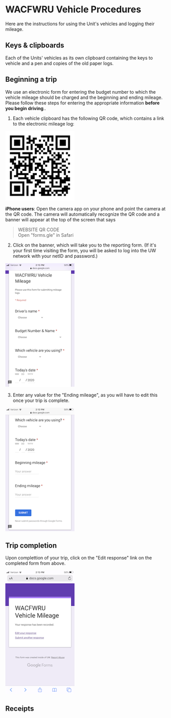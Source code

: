 # WACFWRU Vehicle Procedures

Here are the instructions for using the Unit's vehicles and logging their mileage.

## Keys & clipboards

Each of the Units' vehicles as its own clipboard containing the keys to vehicle and a pen and copies of the old paper logs.

## Beginning a trip

We use an electronic form for entering the budget number to which the vehicle mileage should be charged and the beginning and ending mileage. Please follow these steps for entering the appropriate information **before you begin driving**..

1. Each vehicle clipboard has the following QR code, which contains a link to the electronic mileage log:

![](pics/WACFWRU_vehicle_log.png)

**iPhone users**: Open the camera app on your phone and point the camera at the QR code. The camera will automatically recognize the QR code and a banner will appear at the top of the screen that says

> WEBSITE QR CODE  
> Open "forms.gle" in Safari

2. Click on the banner, which will take you to the reporting form. (If it's your first time visiting the form, you will be asked to log into the UW network with your netID and password.)

![](pics/log_1.png)

3. Enter any value for the "Ending mileage", as you will have to edit this once your trip is complete.

![](pics/log_2.png)

## Trip completion

Upon complettion of your trip, click on the "Edit response" link on the completed form from above.

![](pics/edit_response.png)

## Receipts
